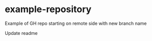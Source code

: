 # example-repository
Example of GH repo starting on remote side with new branch name

Update readme
